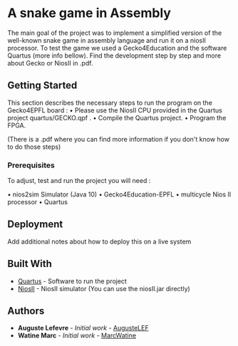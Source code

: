 # A snake game in Assembly

The main goal of the project was to implement a simplified version of the well-known snake game in assembly language and run it on a niosII processor. To test the game we used a Gecko4Education and the software Quartus (more info bellow). Find the development step by step and more about Gecko or NiosII in .pdf.

## Getting Started

This section describes the necessary steps to run the program on the Gecko4EPFL board :
• Please use the NiosII CPU provided in the Quartus project quartus/GECKO.qpf .
• Compile the Quartus project.
• Program the FPGA.

(There is a .pdf where you can find more information if you don't know how to do those steps)

### Prerequisites

To adjust, test and run the project you will need :

• nios2sim Simulator (Java 10)
• Gecko4Education-EPFL 
• multicycle Nios II processor
• Quartus 

## Deployment

Add additional notes about how to deploy this on a live system

## Built With

* [Quartus](https://www.intel.com/content/www/us/en/software/programmable/quartus-prime/download.html) - Software to run the project 
* [NiosII](http://stpe.github.io/jniosemu/) - NiosII simulator (You can use the niosII.jar directly)

## Authors

* **Auguste Lefevre** - *Initial work* - [AugusteLEF](https://github.com/AugusteLef)
* **Watine Marc** - *Initial work* - [MarcWatine](https://github.com/marcwatine)

